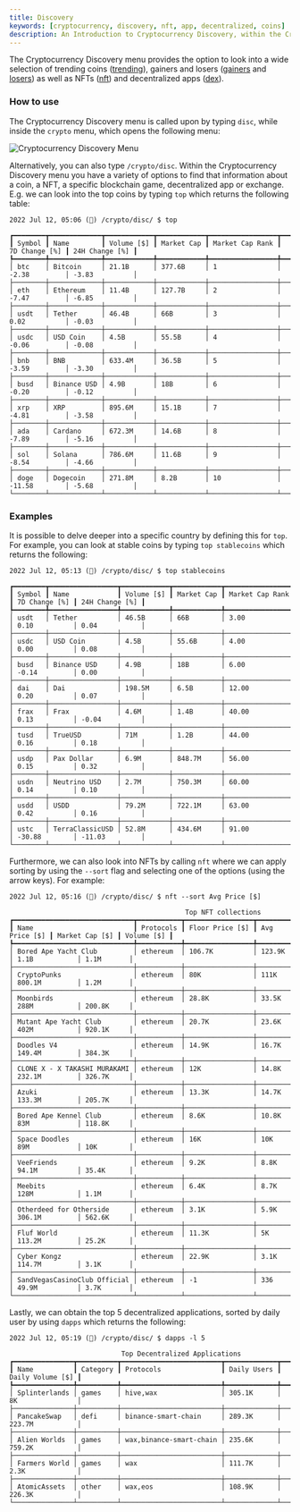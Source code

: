 ```yaml
---
title: Discovery
keywords: [cryptocurrency, discovery, nft, app, decentralized, coins]
description: An Introduction to Cryptocurrency Discovery, within the Cryptocurrency Menu, with a brief overview of the features.
---
```


The Cryptocurrency Discovery menu provides the option to look into a wide selection of trending coins (<a href="/terminal/reference/crypto/disc/trending" target="_blank" rel="noreferrer noopener">trending</a>), gainers and losers (<a href="/terminal/reference/crypto/disc/gainers" target="_blank" rel="noreferrer noopener">gainers</a> and <a href="/terminal/reference/crypto/disc/losers" target="_blank" rel="noreferrer noopener">losers</a>) as well as NFTs (<a href="/terminal/reference/crypto/disc/nft" target="_blank" rel="noreferrer noopener">nft</a>) and decentralized apps (<a href="/terminal/reference/crypto/disc/dex" target="_blank" rel="noreferrer noopener">dex</a>).

### How to use

The Cryptocurrency Discovery menu is called upon by typing `disc`, while inside the `crypto` menu, which opens the following menu:

![Cryptocurrency Discovery Menu](https://user-images.githubusercontent.com/46355364/178532081-747a3a32-df67-4714-b969-074a4ee3e885.png)

Alternatively, you can also type `/crypto/disc`. Within the Cryptocurrency Discovery menu you have a variety of options to find that information about a coin, a NFT, a specific blockchain game, decentralized app or exchange. E.g. we can look into the top coins by typing `top` which returns the following table:

```
2022 Jul 12, 05:06 (🦋) /crypto/disc/ $ top

┏━━━━━━━━┳━━━━━━━━━━━━━┳━━━━━━━━━━━━┳━━━━━━━━━━━━┳━━━━━━━━━━━━━━━━━┳━━━━━━━━━━━━━━━┳━━━━━━━━━━━━━━━━┓
┃ Symbol ┃ Name        ┃ Volume [$] ┃ Market Cap ┃ Market Cap Rank ┃ 7D Change [%] ┃ 24H Change [%] ┃
┡━━━━━━━━╇━━━━━━━━━━━━━╇━━━━━━━━━━━━╇━━━━━━━━━━━━╇━━━━━━━━━━━━━━━━━╇━━━━━━━━━━━━━━━╇━━━━━━━━━━━━━━━━┩
│ btc    │ Bitcoin     │ 21.1B      │ 377.6B     │ 1               │ -2.38         │ -3.83          │
├────────┼─────────────┼────────────┼────────────┼─────────────────┼───────────────┼────────────────┤
│ eth    │ Ethereum    │ 11.4B      │ 127.7B     │ 2               │ -7.47         │ -6.85          │
├────────┼─────────────┼────────────┼────────────┼─────────────────┼───────────────┼────────────────┤
│ usdt   │ Tether      │ 46.4B      │ 66B        │ 3               │ 0.02          │ -0.03          │
├────────┼─────────────┼────────────┼────────────┼─────────────────┼───────────────┼────────────────┤
│ usdc   │ USD Coin    │ 4.5B       │ 55.5B      │ 4               │ -0.06         │ -0.08          │
├────────┼─────────────┼────────────┼────────────┼─────────────────┼───────────────┼────────────────┤
│ bnb    │ BNB         │ 633.4M     │ 36.5B      │ 5               │ -3.59         │ -3.30          │
├────────┼─────────────┼────────────┼────────────┼─────────────────┼───────────────┼────────────────┤
│ busd   │ Binance USD │ 4.9B       │ 18B        │ 6               │ -0.20         │ -0.12          │
├────────┼─────────────┼────────────┼────────────┼─────────────────┼───────────────┼────────────────┤
│ xrp    │ XRP         │ 895.6M     │ 15.1B      │ 7               │ -4.81         │ -3.58          │
├────────┼─────────────┼────────────┼────────────┼─────────────────┼───────────────┼────────────────┤
│ ada    │ Cardano     │ 672.3M     │ 14.6B      │ 8               │ -7.89         │ -5.16          │
├────────┼─────────────┼────────────┼────────────┼─────────────────┼───────────────┼────────────────┤
│ sol    │ Solana      │ 786.6M     │ 11.6B      │ 9               │ -8.54         │ -4.66          │
├────────┼─────────────┼────────────┼────────────┼─────────────────┼───────────────┼────────────────┤
│ doge   │ Dogecoin    │ 271.8M     │ 8.2B       │ 10              │ -11.58        │ -5.68          │
└────────┴─────────────┴────────────┴────────────┴─────────────────┴───────────────┴────────────────┘
```

### Examples

It is possible to delve deeper into a specific country by defining this for `top`. For example, you can look at stable coins by typing `top stablecoins` which returns the following:

```
2022 Jul 12, 05:13 (🦋) /crypto/disc/ $ top stablecoins

┏━━━━━━━━┳━━━━━━━━━━━━━━━━━┳━━━━━━━━━━━━┳━━━━━━━━━━━━┳━━━━━━━━━━━━━━━━━┳━━━━━━━━━━━━━━━┳━━━━━━━━━━━━━━━━┓
┃ Symbol ┃ Name            ┃ Volume [$] ┃ Market Cap ┃ Market Cap Rank ┃ 7D Change [%] ┃ 24H Change [%] ┃
┡━━━━━━━━╇━━━━━━━━━━━━━━━━━╇━━━━━━━━━━━━╇━━━━━━━━━━━━╇━━━━━━━━━━━━━━━━━╇━━━━━━━━━━━━━━━╇━━━━━━━━━━━━━━━━┩
│ usdt   │ Tether          │ 46.5B      │ 66B        │ 3.00            │ 0.10          │ 0.04           │
├────────┼─────────────────┼────────────┼────────────┼─────────────────┼───────────────┼────────────────┤
│ usdc   │ USD Coin        │ 4.5B       │ 55.6B      │ 4.00            │ 0.00          │ 0.08           │
├────────┼─────────────────┼────────────┼────────────┼─────────────────┼───────────────┼────────────────┤
│ busd   │ Binance USD     │ 4.9B       │ 18B        │ 6.00            │ -0.14         │ 0.00           │
├────────┼─────────────────┼────────────┼────────────┼─────────────────┼───────────────┼────────────────┤
│ dai    │ Dai             │ 198.5M     │ 6.5B       │ 12.00           │ 0.20          │ 0.07           │
├────────┼─────────────────┼────────────┼────────────┼─────────────────┼───────────────┼────────────────┤
│ frax   │ Frax            │ 4.6M       │ 1.4B       │ 40.00           │ 0.13          │ -0.04          │
├────────┼─────────────────┼────────────┼────────────┼─────────────────┼───────────────┼────────────────┤
│ tusd   │ TrueUSD         │ 71M        │ 1.2B       │ 44.00           │ 0.16          │ 0.18           │
├────────┼─────────────────┼────────────┼────────────┼─────────────────┼───────────────┼────────────────┤
│ usdp   │ Pax Dollar      │ 6.9M       │ 848.7M     │ 56.00           │ 0.15          │ 0.32           │
├────────┼─────────────────┼────────────┼────────────┼─────────────────┼───────────────┼────────────────┤
│ usdn   │ Neutrino USD    │ 2.7M       │ 750.3M     │ 60.00           │ 0.14          │ 0.10           │
├────────┼─────────────────┼────────────┼────────────┼─────────────────┼───────────────┼────────────────┤
│ usdd   │ USDD            │ 79.2M      │ 722.1M     │ 63.00           │ 0.42          │ 0.16           │
├────────┼─────────────────┼────────────┼────────────┼─────────────────┼───────────────┼────────────────┤
│ ustc   │ TerraClassicUSD │ 52.8M      │ 434.6M     │ 91.00           │ -30.88        │ -11.03         │
└────────┴─────────────────┴────────────┴────────────┴─────────────────┴───────────────┴────────────────┘
```

Furthermore, we can also look into NFTs by calling `nft` where we can apply sorting by using the `--sort` flag and selecting one of the options (using the arrow keys). For example:

```
2022 Jul 12, 05:16 (🦋) /crypto/disc/ $ nft --sort Avg Price [$]

                                            Top NFT collections
┏━━━━━━━━━━━━━━━━━━━━━━━━━━━━━━┳━━━━━━━━━━━┳━━━━━━━━━━━━━━━━━┳━━━━━━━━━━━━━━━┳━━━━━━━━━━━━━━━━┳━━━━━━━━━━━━┓
┃ Name                         ┃ Protocols ┃ Floor Price [$] ┃ Avg Price [$] ┃ Market Cap [$] ┃ Volume [$] ┃
┡━━━━━━━━━━━━━━━━━━━━━━━━━━━━━━╇━━━━━━━━━━━╇━━━━━━━━━━━━━━━━━╇━━━━━━━━━━━━━━━╇━━━━━━━━━━━━━━━━╇━━━━━━━━━━━━┩
│ Bored Ape Yacht Club         │ ethereum  │ 106.7K          │ 123.9K        │ 1.1B           │ 1.1M       │
├──────────────────────────────┼───────────┼─────────────────┼───────────────┼────────────────┼────────────┤
│ CryptoPunks                  │ ethereum  │ 80K             │ 111K          │ 800.1M         │ 1.2M       │
├──────────────────────────────┼───────────┼─────────────────┼───────────────┼────────────────┼────────────┤
│ Moonbirds                    │ ethereum  │ 28.8K           │ 33.5K         │ 288M           │ 200.8K     │
├──────────────────────────────┼───────────┼─────────────────┼───────────────┼────────────────┼────────────┤
│ Mutant Ape Yacht Club        │ ethereum  │ 20.7K           │ 23.6K         │ 402M           │ 920.1K     │
├──────────────────────────────┼───────────┼─────────────────┼───────────────┼────────────────┼────────────┤
│ Doodles V4                   │ ethereum  │ 14.9K           │ 16.7K         │ 149.4M         │ 384.3K     │
├──────────────────────────────┼───────────┼─────────────────┼───────────────┼────────────────┼────────────┤
│ CLONE X - X TAKASHI MURAKAMI │ ethereum  │ 12K             │ 14.8K         │ 232.1M         │ 326.7K     │
├──────────────────────────────┼───────────┼─────────────────┼───────────────┼────────────────┼────────────┤
│ Azuki                        │ ethereum  │ 13.3K           │ 14.7K         │ 133.3M         │ 205.7K     │
├──────────────────────────────┼───────────┼─────────────────┼───────────────┼────────────────┼────────────┤
│ Bored Ape Kennel Club        │ ethereum  │ 8.6K            │ 10.8K         │ 83M            │ 118.8K     │
├──────────────────────────────┼───────────┼─────────────────┼───────────────┼────────────────┼────────────┤
│ Space Doodles                │ ethereum  │ 16K             │ 10K           │ 89M            │ 10K        │
├──────────────────────────────┼───────────┼─────────────────┼───────────────┼────────────────┼────────────┤
│ VeeFriends                   │ ethereum  │ 9.2K            │ 8.8K          │ 94.1M          │ 35.4K      │
├──────────────────────────────┼───────────┼─────────────────┼───────────────┼────────────────┼────────────┤
│ Meebits                      │ ethereum  │ 6.4K            │ 8.7K          │ 128M           │ 1.1M       │
├──────────────────────────────┼───────────┼─────────────────┼───────────────┼────────────────┼────────────┤
│ Otherdeed for Otherside      │ ethereum  │ 3.1K            │ 5.9K          │ 306.1M         │ 562.6K     │
├──────────────────────────────┼───────────┼─────────────────┼───────────────┼────────────────┼────────────┤
│ Fluf World                   │ ethereum  │ 11.3K           │ 5K            │ 113.2M         │ 25.2K      │
├──────────────────────────────┼───────────┼─────────────────┼───────────────┼────────────────┼────────────┤
│ Cyber Kongz                  │ ethereum  │ 22.9K           │ 3.1K          │ 114.7M         │ 3.1K       │
├──────────────────────────────┼───────────┼─────────────────┼───────────────┼────────────────┼────────────┤
│ SandVegasCasinoClub Official │ ethereum  │ -1              │ 336           │ 49.9M          │ 3.7K       │
└──────────────────────────────┴───────────┴─────────────────┴───────────────┴────────────────┴────────────┘
```

Lastly, we can obtain the top 5 decentralized applications, sorted by daily user by using `dapps` which returns the following:

```
2022 Jul 12, 05:19 (🦋) /crypto/disc/ $ dapps -l 5

                            Top Decentralized Applications
┏━━━━━━━━━━━━━━━┳━━━━━━━━━━┳━━━━━━━━━━━━━━━━━━━━━━━━━┳━━━━━━━━━━━━━┳━━━━━━━━━━━━━━━━━━┓
┃ Name          ┃ Category ┃ Protocols               ┃ Daily Users ┃ Daily Volume [$] ┃
┡━━━━━━━━━━━━━━━╇━━━━━━━━━━╇━━━━━━━━━━━━━━━━━━━━━━━━━╇━━━━━━━━━━━━━╇━━━━━━━━━━━━━━━━━━┩
│ Splinterlands │ games    │ hive,wax                │ 305.1K      │ 8K               │
├───────────────┼──────────┼─────────────────────────┼─────────────┼──────────────────┤
│ PancakeSwap   │ defi     │ binance-smart-chain     │ 289.3K      │ 223.7M           │
├───────────────┼──────────┼─────────────────────────┼─────────────┼──────────────────┤
│ Alien Worlds  │ games    │ wax,binance-smart-chain │ 235.6K      │ 759.2K           │
├───────────────┼──────────┼─────────────────────────┼─────────────┼──────────────────┤
│ Farmers World │ games    │ wax                     │ 111.7K      │ 2.3K             │
├───────────────┼──────────┼─────────────────────────┼─────────────┼──────────────────┤
│ AtomicAssets  │ other    │ wax,eos                 │ 108.9K      │ 226.3K           │
└───────────────┴──────────┴─────────────────────────┴─────────────┴──────────────────┘
```
